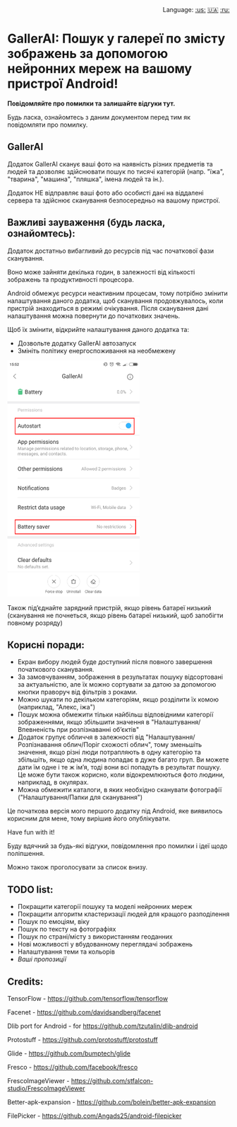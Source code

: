 <div align="right">Language:
<a title="Английский" href="./README.md">:us:</a>
<a title="Українська" href="./README-ua.md">🇺🇦</a>
<a title="Русский" href="./README-ru.md">:ru:</a>
</div>


# GallerAI: Пошук у галереї по змісту зображень за допомогою нейронних мереж на вашому пристрої Android!

**Повідомляйте про помилки та залишайте відгуки тут.**

Будь ласка, ознайомтесь з даним документом перед тим як повідомляти про помилку.

## GallerAI
Додаток GallerAI сканує ваші фото на наявність різних предметів та людей та дозволяє здійснювати пошук по тисячі категорій (напр. "їжа", "тварина", "машина", "пляшка", імена людей та ін.). 

Додаток НЕ відправляє ваші фото або особисті дані на віддалені сервера та здійснює сканування безпосередньо на вашому пристрої.

## Важливі зауваження (будь ласка, ознайомтесь):
Додаток достатньо вибагливий до ресурсів під час початкової фази сканування.

Воно може зайняти декілька годин, в залежності від кількості зображень та продуктивності процесора.

Android обмежує ресурси неактивним процесам, тому потрібно змінити налаштування даного додатка, щоб сканування продовжувалось, коли пристрій знаходиться в режимі очікування.
Після сканування дані налаштування можна повернути до початкових значень.

Щоб їх змінити, відкрийте налаштування даного додатка та: 

- Дозвольте додатку GallerAI автозапуск
- Змініть політику енергоспоживання на необмежену

<img src="https://github.com/agrechanov/GallerAI/blob/master/images/settings.png" width="300">

Також під’єднайте зарядний пристрій, якщо рівень батареї низький (сканування не почнеться, якщо рівень батареї низький, щоб запобігти повному розряду)

## Корисні поради:
- Екран вибору людей буде доступний після повного завершення початкового сканування.
- За замовчуванням, зображення в результатах пошуку відсортовані за актуальністю, але їх можно сортувати за датою за допомогою кнопки праворуч від фільтрів з роками. 
- Можно шукати по декільком категоріям, якщо розділити їх комою (наприклад, "Алекс, іжа")
- Пошук можна обмежити тільки найбільш відповідними категорії зображеннями, якщо збільшити значення в "Налаштування/Впевненість при розпізнаванні об’єктів"
- Додаток групує обличчя в залежності від "Налаштування/Розпізнавання облич/Поріг схожості облич", тому зменьшіть значення, якщо різні люди потрапляють в одну категорію
  та збільшіть, якщо одна людина попадає в дуже багато груп.
  Ви можете дати їм одне і те ж ім’я, тоді вони всі попадуть в результат пошуку. Це може бути також корисно, коли відокремлюються фото людини, наприклад, в окулярах.
- Можна обмежити каталоги, в яких необхідно сканувати фотографії ("Налаштування/Папки для сканування")

Це початкова версія мого першого додатку під Android, яке виявилось корисним для мене, тому вирішив його опублікувати. 

Have fun with it!

Буду вдячний за будь-які відгуки, повідомлення про помилки і ідеї щодо поліпшення.

Можно також проголосувати за список внизу.

## TODO list:
- Покращити категорії пошуку та моделі нейронних мереж
- Покращити алгоритм кластеризації людей для кращого разподілення
- Пошук по емоціям, віку
- Пошук по тексту на фотографіях
- Пошук по страні/місту з використанням геоданних
- Нові можливості у вбудованному переглядачі зображень
- Налаштування теми та кольорів
- *Ваші пропозиції*

## Credits:
TensorFlow - https://github.com/tensorflow/tensorflow

Facenet - https://github.com/davidsandberg/facenet

Dlib port for Android - for https://github.com/tzutalin/dlib-android

Protostuff - https://github.com/protostuff/protostuff

Glide - https://github.com/bumptech/glide

Fresco - https://github.com/facebook/fresco

FrescoImageViewer - https://github.com/stfalcon-studio/FrescoImageViewer

Better-apk-expansion - https://github.com/bolein/better-apk-expansion

FilePicker - https://github.com/Angads25/android-filepicker
